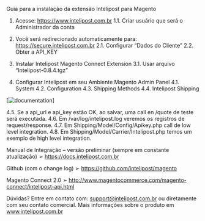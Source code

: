 Guia para a instalação da extensão Intelipost para Magento



1.	Acesse:   https://www.intelipost.com.br
1.1.	Criar usuário que será o Administrador da conta

2.	Você será redirecionado automaticamente para: https://secure.intelipost.com.br
2.1.	Configurar “Dados do Cliente”
2.2.	Obter a API_KEY

3.	Instalar Intelipost Magento Connect Extension
3.1.	Usar arquivo “Intelipost-0.8.4.tgz”

4.	Configurar Intelipost em seu Ambiente Magento Admin Panel
4.1.	System
4.2.	Configuration
4.3.	Shipping Methods
4.4.	Intelipost Shipping

 [![documentation](https://cloud.githubusercontent.com/assets/7913922/3859725/f59f522a-1f1b-11e4-8731-cf9359eb50fc.png)]

4.5.	Se a api_url e api_key estão OK, ao salvar, uma call en /quote de teste será executada.
4.6.	Em /var/log/intelipost.log veremos os registros de request/response.
4.7.	Em Shipping/Model/Config/Apikey.php call de low level integration.
4.8. Em Shipping/Model/Carrier/Intelipost.php temos um exemplo de high level integration.

Manual de Integração – versão preliminar (sempre em constante atualização)
➢	https://docs.intelipost.com.br

Github (com o change log)
➢	https://github.com/intelipost/magento

Magento Connect 2.0
➢	http://www.magentocommerce.com/magento-connect/intelipost-api.html


Dúvidas?
Entre em contato com: support@intelipost.com.br ou diretamente com seu contato comercial. Mais informações sobre o produto em www.intelipost.com.br

